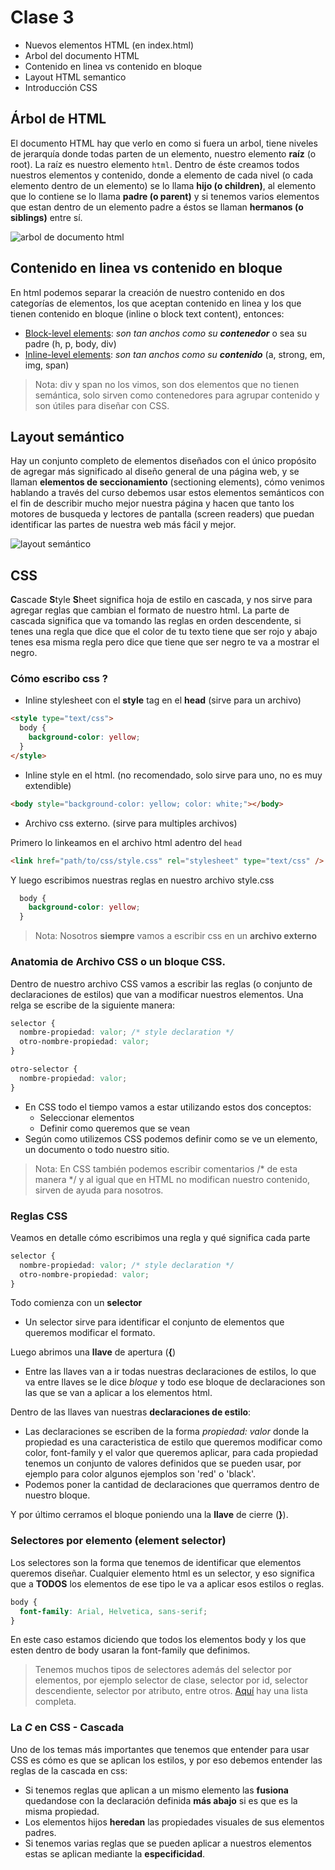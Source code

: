 # Clase 3

* Nuevos elementos HTML (en index.html)
* Arbol del documento HTML
* Contenido en linea vs contenido en bloque
* Layout HTML semantico
* Introducción CSS

## Árbol de HTML
El documento HTML hay que verlo en como si fuera un arbol, tiene niveles de jerarquía donde todas parten de un elemento, nuestro elemento **raíz** (o root). La raíz es nuestro elemento `html`. Dentro de éste creamos todos nuestros elementos y contenido, donde a elemento de cada nivel (o cada elemento dentro de un elemento) se lo llama **hijo (o children)**, al elemento que lo contiene se lo llama **padre (o parent)** y si tenemos varios elementos que estan dentro de un elemento padre a éstos se llaman **hermanos (o siblings)** entre sí.

![arbol de documento html](https://github.com/Fblind/cursitoconfacu/blob/master/clase03/dom_tree.gif)

## Contenido en linea vs contenido en bloque
En html podemos separar la creación de nuestro contenido en dos categorías de elementos, los que aceptan contenido en linea y los que tienen contenido en bloque (inline o block text content), entonces:
* [Block-level elements](https://developer.mozilla.org/en-US/docs/Web/HTML/Block-level_elements): *son tan anchos como su **contenedor*** o sea su padre (h, p, body, div)
* [Inline-level elements](https://developer.mozilla.org/en-US/docs/Web/HTML/Inline_elements): *son tan anchos como su **contenido*** (a, strong, em, img, span)

> Nota: div y span no los vimos, son dos elementos que no tienen semántica, solo sirven como contenedores para agrupar contenido y son útiles para diseñar con CSS.

## Layout semántico
Hay un conjunto completo de elementos diseñados con el único propósito de agregar más significado al diseño general de una página web, y se llaman **elementos de seccionamiento** (sectioning elements), cómo venimos hablando a través del curso debemos usar estos elementos semánticos con el fin de describir mucho mejor nuestra página y hacen que tanto los motores de busqueda y lectores de pantalla (screen readers) que puedan identificar las partes de nuestra web más fácil y mejor.

![layout semántico](https://github.com/Fblind/cursitoconfacu/blob/master/clase03/semantic-layout.png)

## CSS
**C**ascade **S**tyle **S**heet significa hoja de estilo en cascada, y nos sirve para agregar reglas que cambian el formato de nuestro html. La parte de cascada significa que va tomando las reglas en orden descendente, si tenes una regla que dice que el color de tu texto tiene que ser rojo y abajo tenes esa misma regla pero dice que tiene que ser negro te va a mostrar el negro.

### Cómo escribo css ?
* Inline stylesheet con el **style** tag en el **head** (sirve para un archivo)
```html
<style type="text/css">
  body {
    background-color: yellow;
  }
</style>
```

* Inline style en el html. (no recomendado, solo sirve para uno, no es muy extendible)
```html
<body style="background-color: yellow; color: white;"></body>
```

* Archivo css externo. (sirve para multiples archivos)

Primero lo linkeamos en el archivo html adentro del `head`
```html
<link href="path/to/css/style.css" rel="stylesheet" type="text/css" />
```
Y luego escribimos nuestras reglas en nuestro archivo style.css
``` css
  body {
    background-color: yellow;
  }
```

> Nota: Nosotros **siempre** vamos a escribir css en un **archivo externo**

### Anatomia de Archivo CSS o un bloque CSS.
Dentro de nuestro archivo CSS vamos a escribir las reglas (o conjunto de declaraciones de estilos) que van a modificar nuestros elementos. Una relga se escribe de la siguiente manera:

``` css
selector {
  nombre-propiedad: valor; /* style declaration */
  otro-nombre-propiedad: valor;
}

otro-selector {
  nombre-propiedad: valor;
}
```
* En CSS todo el tiempo vamos a estar utilizando estos dos conceptos:
  * Seleccionar elementos
  * Definir como queremos que se vean
* Según como utilizemos CSS podemos definir como se ve un elemento, un documento o todo nuestro sitio.

> Nota: En CSS también podemos escribir comentarios /* de esta manera */ y al igual que en HTML no modifican nuestro contenido, sirven de ayuda para nosotros.

### Reglas CSS
Veamos en detalle cómo escribimos una regla y qué significa cada parte
``` css
selector {
  nombre-propiedad: valor; /* style declaration */
  otro-nombre-propiedad: valor;
}
```

Todo comienza con un **selector**
* Un selector sirve para identificar el conjunto de elementos que queremos modificar el formato.

Luego abrimos una **llave** de apertura (**{**)
* Entre las llaves van a ir todas nuestras declaraciones de estilos, lo que va entre llaves se le dice *bloque* y todo ese bloque de declaraciones son las que se van a aplicar a los elementos html.

Dentro de las llaves van nuestras **declaraciones de estilo**:
* Las declaraciones se escriben de la forma *propiedad: valor* donde la propiedad es una caracteristica de estilo que queremos modificar como color, font-family y el valor que queremos aplicar, para cada propiedad tenemos un conjunto de valores definidos que se pueden usar, por ejemplo para color algunos ejemplos son 'red' o 'black'.
* Podemos poner la cantidad de declaraciones que querramos dentro de nuestro bloque.

Y por último cerramos el bloque poniendo una la **llave** de cierre (**}**).

### Selectores por elemento (element selector)
Los selectores son la forma que tenemos de identificar que elementos queremos diseñar.
Cualquier elemento html es un selector, y eso significa que a **TODOS** los elementos de ese tipo le va a aplicar esos estilos o reglas.
``` css
body {
  font-family: Arial, Helvetica, sans-serif;
}
```
En este caso estamos diciendo que todos los elementos body y los que esten dentro de body usaran la font-family que definimos.

> Tenemos muchos tipos de selectores además del selector por elementos, por ejemplo selector de clase, selector por id, selector descendiente, selector por atributo, entre otros. [Aquí](https://developer.mozilla.org/es/docs/Web/CSS/Selectores_CSS) hay una lista completa.

### La *C* en CSS - Cascada
Uno de los temas más importantes que tenemos que entender para usar CSS es cómo es que se aplican los estilos, y por eso debemos entender las reglas de la cascada en css:

* Si tenemos reglas que aplican a un mismo elemento las **fusiona** quedandose con la declaración definida **más abajo** si es que es la misma propiedad.
* Los elementos hijos **heredan** las propiedades visuales de sus elementos padres.
* Si tenemos varias reglas que se pueden aplicar a nuestros elementos estas se aplican mediante la **especificidad**.